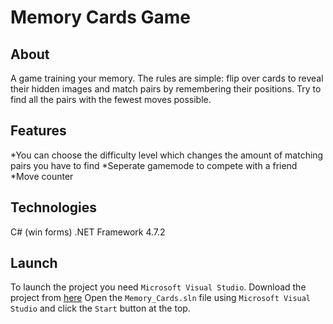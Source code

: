 # Memory Cards Game
## About
A game training your memory. The rules are simple: flip over cards to reveal their hidden images and match pairs by remembering their positions. Try to find all the pairs with the fewest moves possible.
## Features
*You can choose the difficulty level which changes the amount of matching pairs you have to find
*Seperate gamemode to compete with a friend
*Move counter
## Technologies
C# (win forms)
.NET Framework 4.7.2
## Launch
To launch the project you need `Microsoft Visual Studio`.
Download the project from [here](https://github.com/pmusielak/Memory_Cards_Game/archive/refs/heads/master.zip)
Open the `Memory_Cards.sln` file using `Microsoft Visual Studio` and click the `Start` button at the top.
